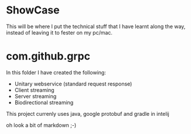 # ShowCase
This will be where I put the technical stuff that I have learnt along the way, instead of leaving it to fester on my pc/mac.  

# com.github.grpc

In this folder I have created the following:

* Unitary webservice (standard request response)
* Client streaming
* Server streaming 
* Biodirectional streaming 

This project currenly uses java, google protobuf and gradle in intelij

oh look a bit of markdown ;-)
